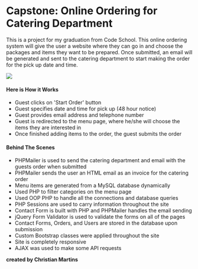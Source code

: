 <h1>Capstone: Online Ordering for Catering Department</h1>
<p>This is a project for my graduation from Code School. This online ordering system will give the user a website where they can go in and choose the packages and items they want to be prepared. Once submitted, an email will be generated and sent to the catering department to start making the order for the pick up date and time.</p>
<img src="http://afkdeveloper.com/sites/project_ft.jpg">

<h4>Here is How it Works</h4>
<ul>
<li>Guest clicks on 'Start Order' button</li>
<li>Guest specifies date and time for pick up (48 hour notice)</li>
<li>Guest provides email address and telephone number</li>
<li>Guest is redirected to the menu page, where he/she will choose the items they are interested in</li>
<li>Once finished adding items to the order, the guest submits the order</li>
</ul>

<h4>Behind The Scenes</h4>
<ul>
<li>PHPMailer is used to send the catering department and email with the guests order when submitted</li>
<li>PHPMailer sends the user an HTML email as an invoice for the catering order</li>
<li>Menu items are generated from a MySQL database dynamically</li>
<li>Used PHP to filter categories on the menu page</li>
<li>Used OOP PHP to handle all the connections and database queries</li>
  <li>PHP Sessions are used to carry information throughout the site</li>
  <li>Contact Form is built with PHP and PHPMailer handles the email sending</li>
  <li>jQuery Form Validator is used to validate the forms on all of the pages</li>
  <li>Contact Forms, Orders, and Users are stored in the database upon submission</li>
  <li>Custom Bootstrap classes were applied throughout the site</li>
  <li>Site is completely responsive</li>
  <li>AJAX was used to make some API requests</li>
</ul>


<p><strong>created by Christian Martins</strong></p>

